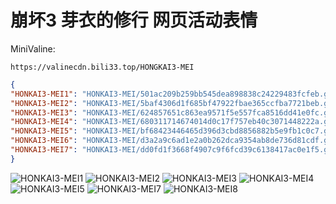 # 崩坏3 芽衣的修行 网页活动表情

MiniValine:

`https://valinecdn.bili33.top/HONGKAI3-MEI`

```json
{
"HONKAI3-MEI1": "HONKAI3-MEI/501ac209b259bb545dea898838c24229483fcfeb.gif",
"HONKAI3-MEI2": "HONKAI3-MEI/5baf4306d1f685bf47922fbae365ccfba7721beb.gif",
"HONKAI3-MEI3": "HONKAI3-MEI/624857651c863ea9571f5e557fca8516dd41e0fc.gif",
"HONKAI3-MEI4": "HONKAI3-MEI/680311714674014d0c17f757eb40c3071448222a.gif",
"HONKAI3-MEI5": "HONKAI3-MEI/bf68423446465d396d3cbd8856882b5e9fb1c0c7.gif",
"HONKAI3-MEI6": "HONKAI3-MEI/d3a2a9c6ad1e2a0b262dca9354ab8de736d81cdf.gif",
"HONKAI3-MEI7": "HONKAI3-MEI/dd0fd1f3668f4907c9f6fcd39c6138417ac0e1f5.gif"
}
```

![HONKAI3-MEI1](https://valinecdn.bili33.top/HONKAI3-MEI/501ac209b259bb545dea898838c24229483fcfeb.gif)
![HONKAI3-MEI2](https://valinecdn.bili33.top/HONKAI3-MEI/5baf4306d1f685bf47922fbae365ccfba7721beb.gif)
![HONKAI3-MEI3](https://valinecdn.bili33.top/HONKAI3-MEI/624857651c863ea9571f5e557fca8516dd41e0fc.gif)
![HONKAI3-MEI4](https://valinecdn.bili33.top/HONKAI3-MEI/680311714674014d0c17f757eb40c3071448222a.gif)
![HONKAI3-MEI5](https://valinecdn.bili33.top/HONKAI3-MEI/bf68423446465d396d3cbd8856882b5e9fb1c0c7.gif)
![HONKAI3-MEI7](https://valinecdn.bili33.top/HONKAI3-MEI/d3a2a9c6ad1e2a0b262dca9354ab8de736d81cdf.gif)
![HONKAI3-MEI8](https://valinecdn.bili33.top/HONKAI3-MEI/dd0fd1f3668f4907c9f6fcd39c6138417ac0e1f5.gif)